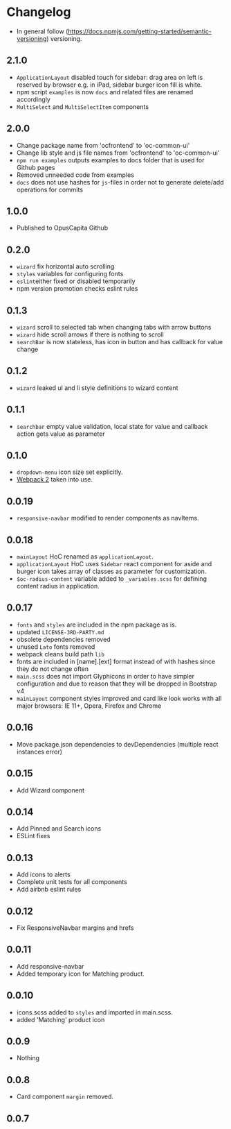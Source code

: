 # Changelog

* In general follow (https://docs.npmjs.com/getting-started/semantic-versioning) versioning.

## 2.1.0

* `ApplicationLayout` disabled touch for sidebar: drag area on left is reserved by browser e.g. in iPad, sidebar burger icon fill is white.
* npm script `examples` is now `docs` and related files are renamed accordingly
* `MultiSelect` and `MultiSelectItem` components

## 2.0.0

* Change package name from 'ocfrontend' to 'oc-common-ui'
* Change lib style and js file names from 'ocfrontend' to 'oc-common-ui'
* `npm run examples` outputs examples to docs folder that is used for Github pages
* Removed unneeded code from examples
* `docs` does not use hashes for `js`-files in order not to generate delete/add operations for commits

## 1.0.0

* Published to OpusCapita Github

## 0.2.0

* `wizard` fix horizontal auto scrolling
* `styles` variables for configuring fonts
* `eslint`either fixed or disabled temporarily
* npm version promotion checks eslint rules

## 0.1.3

* `wizard` scroll to selected tab when changing tabs with arrow buttons
* `wizard` hide scroll arrows if there is nothing to scroll
* `searchBar` is now stateless, has icon in button and has callback for value change

## 0.1.2

* `wizard` leaked ul and li style definitions to wizard content

## 0.1.1

* `searchbar` empty value validation, local state for value and callback action gets value as parameter

## 0.1.0

* `dropdown-menu` icon size set explicitly.
* [Webpack 2](https://webpack.js.org/) taken into use.

## 0.0.19

* `responsive-navbar` modified to render components as navItems.

## 0.0.18

* `mainLayout` HoC renamed as `applicationLayout`.
* `applicationLayout` HoC uses `Sidebar` react component for aside and burger icon takes array of classes as parameter for customization.
* `$oc-radius-content` variable added to `_variables.scss` for defining content radius in application.

## 0.0.17

* `fonts` and `styles` are included in the npm package as is.
* updated `LICENSE-3RD-PARTY.md`
* obsolete dependencies removed
* unused `Lato` fonts removed
* webpack cleans build path `lib`
* fonts are included in [name].[ext] format instead of with hashes since they do not change often
* `main.scss` does not import Glyphicons in order to have simpler configuration and due to reason that they will be dropped in Bootstrap v4
* `mainLayout` component styles improved and card like look works with all major browsers: IE 11+, Opera, Firefox and Chrome

## 0.0.16

* Move package.json dependencies to devDependencies (multiple react instances error)

## 0.0.15

* Add Wizard component

## 0.0.14

* Add Pinned and Search icons
* ESLint fixes

## 0.0.13

* Add icons to alerts
* Complete unit tests for all components
* Add airbnb eslint rules

## 0.0.12

* Fix ResponsiveNavbar margins and hrefs

## 0.0.11

* Add responsive-navbar
* Added temporary icon for Matching product.

## 0.0.10

* icons.scss added to `styles` and imported in main.scss.
* added 'Matching' product icon

## 0.0.9

* Nothing

## 0.0.8

* Card component `margin` removed.

## 0.0.7